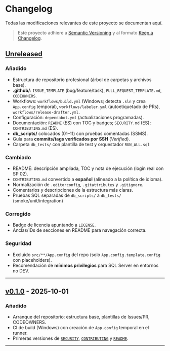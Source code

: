 # Changelog
Todas las modificaciones relevantes de este proyecto se documentan aquí.

> Este proyecto adhiere a [Semantic Versioning](https://semver.org/) y al formato
> [Keep a Changelog](https://keepachangelog.com/en/1.1.0/).

## [Unreleased]
### Añadido
- Estructura de repositorio profesional (árbol de carpetas y archivos base).
- **.github/**: `ISSUE_TEMPLATE` (bug/feature/task), `PULL_REQUEST_TEMPLATE.md`, `CODEOWNERS`.
- Workflows: `workflows/build.yml` (Windows; detecta `.sln` y crea `App.config` temporal),
  `workflows/labeler.yml` (autoetiquetado de PRs), `workflows/release-drafter.yml`.
- Configuración: `dependabot.yml` (actualizaciones programadas).
- Documentación: `README` (ES) con TOC y badges; `SECURITY.md` (ES); `CONTRIBUTING.md` (ES).
- **db_scripts/** colocados (01–11) con pruebas comentadas (SSMS).
- Guía para **commits/tags verificados por SSH** (*Verified*).
- Carpeta `db_tests/` con plantilla de test y orquestador `RUN_ALL.sql`

### Cambiado
- README: descripción ampliada, TOC y nota de ejecución (login real con SP 02).
- `CONTRIBUTING.md` convertido a **español** (alineado a la política de idioma).
- Normalización de `.editorconfig`, `.gitattributes` y `.gitignore`.
- Comentarios y descripciones de la estructura más claras.
- Pruebas SQL separadas de `db_scripts/` a `db_tests/` (smoke/unit/integration)

### Corregido
- Badge de licencia apuntando a `LICENSE`.
- Anclas/IDs de secciones en README para navegación correcta.

### Seguridad
- Excluido `src/**/App.config` del repo (solo `App.config.template.config` con placeholders).
- Recomendación de **mínimos privilegios** para SQL Server en entornos no DEV.

---

## [v0.1.0] - 2025-10-01
### Añadido
- Arranque del repositorio: estructura base, plantillas de Issues/PR, CODEOWNERS.
- CI de build (Windows) con creación de `App.config` temporal en el runner.
- Primeras versiones de [`SECURITY`](./SECURITY.md), [`CONTRIBUTING`](./CONTRIBUTING.md) y [`README`](./README.md).

---

[Unreleased]: https://github.com/recm0708/SuiteMDI-EduSQL/compare/v0.1.0...HEAD
[v0.1.0]: https://github.com/recm0708/SuiteMDI-EduSQL/releases/tag/v0.1.0